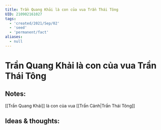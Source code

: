 ```yaml
---
title: Trần Quang Khải là con của vua Trần Thái Tông
UID: 210902161027
tags:
  - 'created/2021/Sep/02'
  - 'seed'
  - 'permanent/fact'
aliases:
  - null
---
```

# Trần Quang Khải là con của vua Trần Thái Tông

## Notes:
[[Trần Quang Khải]] là con của vua [[Trần Cảnh|Trần Thái Tông]]

## Ideas & thoughts:
